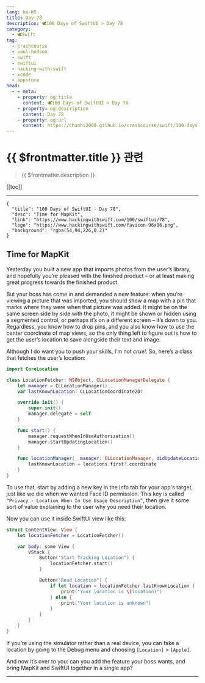 ```yaml
---
lang: ko-KR
title: Day 78
description: 🕊️100 Days of SwiftUI > Day 78
category:
  - 🕊️Swift
tag: 
  - crashcourse
  - paul-hudson
  - swift
  - swiftui
  - hacking-with-swift
  - xcode
  - appstore
head:
  - - meta:
    - property: og:title
      content: 🕊️100 Days of SwiftUI > Day 78
    - property: og:description
      content: Day 78
    - property: og:url
      content: https://chanhi2000.github.io/crashcourse/swift/100-days-of-swiftui/78.html
---
```


# {{ $frontmatter.title }} 관련

> {{ $frontmatter.description }}

[[toc]]

---

```component VPCard
{
  "title": "100 Days of SwiftUI - Day 78",
  "desc": "Time for MapKit",
  "link": "https://www.hackingwithswift.com/100/swiftui/78",
  "logo": "https://www.hackingwithswift.com/favicon-96x96.png",
  "background": "rgba(54,94,226,0.2)"
}
```

## Time for MapKit

Yesterday you built a new app that imports photos from the user’s library, and hopefully you’re pleased with the finished product – or at least making great progress towards the finished product.

But your boss has come in and demanded a new feature: when you’re viewing a picture that was imported, you should show a map with a pin that marks where they were when that picture was added. It might be on the same screen side by side with the photo, it might be shown or hidden using a segmented control, or perhaps it’s on a different screen – it’s down to you. Regardless, you know how to drop pins, and you also know how to use the center coordinate of map views, so the only thing left to figure out is how to get the user’s location to save alongside their text and image.

Although I do want you to push your skills, I’m not _cruel_. So, here’s a class that fetches the user’s location:

```swift
import CoreLocation

class LocationFetcher: NSObject, CLLocationManagerDelegate {
    let manager = CLLocationManager()
    var lastKnownLocation: CLLocationCoordinate2D?

    override init() {
        super.init()
        manager.delegate = self
    }

    func start() {
        manager.requestWhenInUseAuthorization()
        manager.startUpdatingLocation()
    }

    func locationManager(_ manager: CLLocationManager, didUpdateLocations locations: [CLLocation]) {
        lastKnownLocation = locations.first?.coordinate
    }
}
```

To use that, start by adding a new key in the Info tab for your app's target, just like we did when we wanted Face ID permission. This key is called `“Privacy - Location When In Use Usage Description”`, then give it some sort of value explaining to the user why you need their location.

Now you can use it inside SwiftUI view like this:

```swift
struct ContentView: View {
    let locationFetcher = LocationFetcher()

    var body: some View {
        VStack {
            Button("Start Tracking Location") {
                locationFetcher.start()
            }

            Button("Read Location") {
                if let location = locationFetcher.lastKnownLocation {
                    print("Your location is \(location)")
                } else {
                    print("Your location is unknown")
                }
            }
        }
    }
}
```

If you’re using the simulator rather than a real device, you can fake a location by going to the Debug menu and choosing <FontIcon icon="iconfont icon-select"/>`[Location]` > `[Apple]`.

And now it’s over to you: can you add the feature your boss wants, and bring MapKit and SwiftUI together in a single app?

---

<TagLinks />